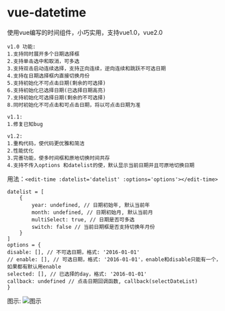 # vue-datetime
使用vue编写的时间组件，小巧实用，支持vue1.0，vue2.0  
```
v1.0 功能:  
1.支持同时展开多个日期选择框  
2.支持单击选中和取消，可多选  
3.支持双击启动连续选择，支持正向连续，逆向连续和跳跃不可选日期  
4.支持在日期选择框内直接切换月份  
5.支持初始化不可点击日期(剩余的可选择)  
6.支持初始化已选择日期(已选择日期高亮)  
7.支持初始化可选择日期(剩余的不可选择)  
8.同时初始化不可点击和可点击日期，将以可点击日期为准  
```

```
v1.1:  
1.修复已知bug  
```

```
v1.2:  
1.重构代码，使代码更优雅和简洁  
2.性能优化
3.完善功能，使多时间框和原地切换时间共存
4.支持不传入options 和datelist的使，默认显示当前日期并且可原地切换日期
```

用法：`<edit-time :datelist='datelist' :options='options'></edit-time>`

    datelist = [
        {
            year: undefined, // 日期初始年, 默认当前年
            month: undefined, // 日期初始月, 默认当前月
            multiSelect: true, // 日期是否可多选
            switch: false // 当前日期框是否支持切换年月份
        }
    ]
    options = {
    disable: [], // 不可选日期，格式: '2016-01-01'
    // enable: [], // 可选日期，格式: '2016-01-01'，enable和disable只能有一个，如果都有默认用enable
    selected: [], // 已选择的day，格式: '2016-01-01'
    callback: undefined // 点击日期回调函数, callback(selectDateList)
    }

图示:
![图示](http://github-image.oss-cn-hangzhou.aliyuncs.com/tmpdir--17_1_6_21_40_46.gif)
